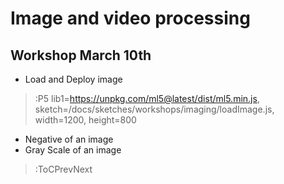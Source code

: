 # Image and video processing

## Workshop March 10th

* Load and Deploy image

> :P5 lib1=https://unpkg.com/ml5@latest/dist/ml5.min.js, sketch=/docs/sketches/workshops/imaging/loadImage.js, width=1200, height=800


* Negative of an image
* Gray Scale of an image

> :ToCPrevNext
